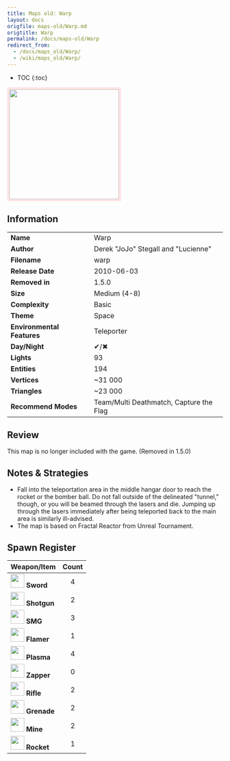```yaml
---
title: Maps old: Warp
layout: docs
origfile: maps-old/Warp.md
origtitle: Warp
permalink: /docs/maps-old/Warp
redirect_from:
  - /docs/maps_old/Warp/
  - /wiki/maps_old/Warp/
---
```

* TOC
{:toc}
<img style='border:5px solid #ffe0e0e0' src="../images/maps-old/warp.png" width="256px" />

## Information

|                            |                                           |
|----------------------------|-------------------------------------------|
| **Name**                   | Warp                                      |
| **Author**                 | Derek "JoJo" Stegall and "Lucienne"       |
| **Filename**               | warp                                      |
| **Release Date**           | 2010-06-03                                |
| **Removed in**             | 1.5.0                                     |
| **Size**                   | Medium (4-8)                              |
| **Complexity**             | Basic                                     |
| **Theme**                  | Space                                     |
| **Environmental Features** | Teleporter                                |
| **Day/Night**              | ✔/✖                                      |
| **Lights**                 | 93                                        |
| **Entities**               | 194                                       |
| **Vertices**               | ~31 000                                   |
| **Triangles**              | ~23 000                                   |
| **Recommend Modes**        | Team/Multi Deathmatch, Capture the Flag   |

## Review

This map is no longer included with the game. (Removed in 1.5.0)

## Notes & Strategies

- Fall into the teleportation area in the middle hangar door to reach the rocket or the bomber ball. Do not fall outside of the delineated "tunnel," though, or you will be beamed through the lasers and die. Jumping up through the lasers immediately after being teleported back to the main area is similarly ill-advised.
- The map is based on Fractal Reactor from Unreal Tournament.

## Spawn Register

| Weapon/Item                                                         | Count |
|---------------------------------------------------------------------|:-----:|
| <img src="../images/weapons/sword.png" width="32px"/> **Sword**     |   4   |
| <img src="../images/weapons/shotgun.png" width="32px"/> **Shotgun** |   2   |
| <img src="../images/weapons/smg.png" width="32px"/> **SMG**         |   3   |
| <img src="../images/weapons/flamer.png" width="32px"/> **Flamer**   |   1   |
| <img src="../images/weapons/plasma.png" width="32px"/> **Plasma**   |   4   |
| <img src="../images/weapons/zapper.png" width="32px"/> **Zapper**   |   0   |
| <img src="../images/weapons/rifle.png" width="32px"/> **Rifle**     |   2   |
| <img src="../images/weapons/grenade.png" width="32px"/> **Grenade** |   2   |
| <img src="../images/weapons/mine.png" width="32px"/> **Mine**       |   2   |
| <img src="../images/weapons/rocket.png" width="32px"/> **Rocket**   |   1   |
